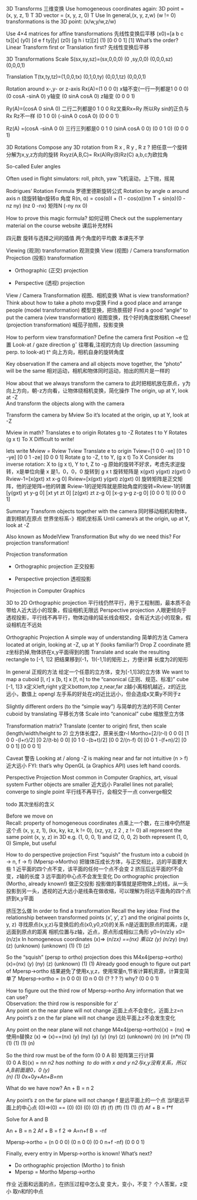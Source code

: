 3D Transforms  三维变换
Use homogeneous coordinates again:
3D point = (x, y, z, 1) T
3D vector = (x, y, z, 0) T
Use In general,(x, y, z,w) (w  != 0) transformations is the 3D point:
 (x/w,y/w,z/w)

Use 4×4 matrices for afﬁne transformations  先线性变换后平移
(x0)=[a b c tx][x]
(y0) [d e f ty][y]
(z0) [g h i tz][z]
(1)  [0 0 0 1] [1]
What’s the order?
Linear Transform first or Translation first? 先线性变换后平移

3D Transformations
Scale
 S(sx,sy,sz)=(sx,0,0,0)
             (0 ,sy,0,0)
             (0,0,0,sz)
             (0,0,0,1)

Translation
 T(tx,ty,tz)=(1,0,0,tx)
             (0,1,0,ty)
             (0,0,1,tz)
             (0,0,0,1)

Rotation around x-,y- or z-axis
Rx(A)=(1 0 0 0)           x轴不变(一行一列都是1 0 0 0)
      (0 cosA -sinA 0)    y轴变
      (0 sinA cosA 0)     z轴变
      (0 0     0   1)

Ry(A)=(cosA 0 sinA 0)     二行二列都是0 1 0 0    Rz叉乘Rx=Ry  所以Ry sin的正负与Rx Rz不一样
      (0    1  0   0)
      (-sinA 0 cosA 0)
      (0    0  0    1)

Rz(A) =(cosA -sinA 0  0)   三行三列都是0 0 1 0
       (sinA cosA  0 0)
       (0     0    1 0)
       (0     0    0 1)

3D Rotations
Compose any 3D rotation from R x , R y , R z ?   把任意一个旋转分解为x,y,z方向的旋转
Rxyz(A,B,C)= Rx(A)Ry(B)Rz(C)  a,b,c为欧拉角

So-called Euler angles

Often used in ﬂight simulators: roll, pitch, yaw   飞机滚动，上下抛，摇晃

Rodrigues’ Rotation Formula  罗德里德斯旋转公式
Rotation by angle α around axis n   绕旋转轴n旋转α 角度
R(n, α) = cos(α)I + (1 - cos(α))nn T + sin(α)(0 -nz ny)
                                             (nz 0  -nx)  矩阵N
                                             (-ny nx 0) 
                                             
How to prove this magic formula? 如何证明
Check out the supplementary material on the course website 课后补充材料

四元数  旋转与选择之间的插值  两个角度的平均数 本课先不学

Viewing (观测) transformation  观测变换
View (视图) / Camera transformation 
Projection (投影) transformation

 - Orthographic (正交) projection

 - Perspective (透视) projection


View / Camera Transformation  视图、相机变换
What is view transformation?
Think about how to take a photo    mvp变换
  Find a good place and arrange people (model transformation)   模型变换，把场景搭好
  Find a good “angle” to put the camera (view transformation)   视图变换，找个好的角度放相机
  Cheese! (projection transformation)                           喊茄子拍照，投影变换
                                           
How to perform view transformation?
Deﬁne the camera ﬁrst
  Position ~e                                    位置
  Look-at / gaze direction gˆ                    往哪看,注视的方向
  Up direction (assuming perp. to look-at) t^    向上方向，相机自身的旋转角度
  
Key observation 
  If the camera and all objects move together, the “photo” will be the same   相对运动，相机和物体同时运动，拍出的照片是一样的
  
How about that we always transform the camera to 此时把相机放在原点，y为向上方向，朝-z方向看，让物体绕相机变换，简化操作
 The origin, up at Y, look at -Z                  
 And transform the objects along with the camera  

Transform the camera by Mview 
  So it’s located at the origin, up at Y, look at -Z
  
Mview in math?
 Translates e to origin 
 Rotates g to -Z 
 Rotates t to Y 
 Rotates (g x t) To X 
 Difﬁcult to write!  
 
lets write Mview = Rview Tview
 Translate e to origin 
 Tview=[1 0 0 -xe]
       [0 1 0 -ye]
       [0 0 1 -ze]
       [0 0 0 1]
 Rotate g to -Z, t to Y, (g x t) To X
 Consider its inverse rotation: X to (g x t), Y to t, Z to -g   原始的旋转不好求，考虑先求逆旋转，x是单位向量
 x 是1，0，0，0  旋转到 g x t   旋转矩阵是 x(gxt) y(gxt) z(gxt) 0
 Rview-1=[x(gxt) xt x-g 0]    Rview=[x(gxt) y(gxt) z(gxt) 0]  旋转矩阵是正交矩阵，他的逆矩阵=他的转置 Rview-1的逆矩阵就是原始角度的旋转=Rview-1的转置
         [y(gxt)  yt y-g 0]         [xt     yt     zt     0]
         [z(gxt)   zt z-g 0]        [x-g    y-g    z-g    0]
         [0       0   0   1]        [0      0       0     1]
         
Summary
Transform objects together with the camera      同时移动相机和物体，直到相机在原点   世界坐标系-》相机坐标系
Until camera’s at the origin, up at Y, look at -Z         

Also known as ModelView Transformation
But why do we need this?
For projection transformation!

Projection transformation

- Orthographic projection 正交投影

- Perspective projection  透视投影


Projection in Computer Graphics

3D to 2D 
Orthographic projection   平行线仍然平行，用于工程制图，最本质不会带给人近大远小的现象，假设相机无限远
Perspective projection    人眼更倾向于透视投影，平行线不再平行，物体边缘的延长线会相交，会有近大远小的现象，假设相机在不远处

Orthographic Projection
A simple way of understanding 简单的方法
 Camera located at origin, looking at -Z, up at Y (looks familiar?) 
 Drop Z coordinate    把z坐标扔掉,物体挤在x,y平面得到的图
 Translate and scale the resulting rectangle to [-1, 1]2  把结果移到(-1，1)(-1,1)的矩形上，方便计算 长度为2的矩形
 
In general 正规的方法
给定一个任意的立方体，变为[-1,1]3的立方体
We want to map a cuboid [l, r] x [b, t] x [f, n] to the “canonical (正则、规范、标准)” cube [-1, 1]3 
x定义left,right  y定义bottom,top    z,near,far  z越小离相机越近，z的近比远小，数值上
opengl 左手系的好处在z的近比远小，但会造成x叉乘y不同于z

Slightly diﬀerent orders (to the “simple way”) 与简单的方法的不同
Center cuboid by translating  平移长方体
Scale into “canonical” cube   缩放至立方体

Transformation matrix?
Translate (center to origin) ﬁrst, then scale (length/width/height to 2) 立方体长度2，原来长度r-l
Mortho=[2/(r-l) 0 0 0] [1 0 0 -(l+r)/2]
       [0 2/(t-b) 0 0]  [0 1 0 -(b+t)/2]
       [0 0 2/(n-f) 0]  [0 0 1 -(f+n)/2]
       [0 0 0 1]        [0 0 0 1]

Caveat 警告
Looking at / along -Z is making near and far not intuitive (n > f)  近大远小
FYI: that’s why OpenGL (a Graphics API) uses left hand coords. 


Perspective Projection
Most common in Computer Graphics, art, visual system
Further objects are smaller    近大远小
Parallel lines not parallel; converge to single point  平行线不再平行，会相交于一点 converge相交

todo 其次坐标的含义

Before we move on  
 Recall: property of homogeneous coordinates   点乘上一个数，在三维中仍然是这个点
 (x, y, z, 1), (kx, ky, kz, k != 0), (xz, yz, z 2 , z != 0) all represent the same point (x, y, z) in 3D 
   e.g. (1, 0, 0, 1) and (2, 0, 0, 2) both represent (1, 0, 0)
 Simple, but useful     
 
 
How to do perspective projection
 First “squish” the frustum into a cuboid (n -> n, f -> f) (Mpersp->Mortho)  把锥体压成长方体，与正交相比，远的平面要大些
    1 近平面的四个点不变，该平面的任何一个点不会变
    2 挤压后远平面的f不会变，z轴的长度
    3 远平面的中心点不会发生变化
 Do orthographic projection (Mortho, already known!)   做正交投影
 投影做的事情就是把物体上的线，从一头投影到另一头，透视的近大远小是线条在做收缩，可以理解为将远平面角的四个点挤到x,y平面
 
 挤压怎么做
 In order to ﬁnd a transformation
 Recall the key idea: Find the relationship between transformed points (x’, y’, z’) and the original points (x, y, z)
 寻找原点(x,y,z)与变换后的点(x0,y0,z0)的关系
 n是近面到原点的距离，z是远面到原点的距离
 相机位置与z轴，近点，原点形成相似三角形   y0=(n/z)y  x0=(n/z)x
 In homogeneous coordinates
  (x)=> (n/z*x)    ==(nx)    乘以z
  (y)   (n/z*y)      (ny)
  (z)   (unknown)    (unknown)
  (1)   (1)          (z)
  
  So the “squish” (persp to ortho) projection does this
  M4x4(persp->ortho)(x)=(nx)
                    (y) (ny)
                    (z) (unknown)
                    (1) (1)
  Already good enough to ﬁgure out part of Mpersp->ortho   结果避免了使用x,y,z，使用常量n,节省计算机资源，计算变简单了
  Mpersp->ortho = (n 0 0 0)
                  (0 n 0 0) 
                  (? ? ? ?) why?
                  (0 0 0 1) 
                  
  How to ﬁgure out the third row of Mpersp->ortho
  Any information that we can use?  
  Observation: the third row is responsible for z’  
  Any point on the near plane will not change   近面上点不会变化，近面上z=n
  Any point’s z on the far plane will not change  远处平面上z不会发生变化
  
  Any point on the near plane will not change
  M4x4(persp->ortho)(x) = (nx)      =>使用n替换z (x) => (x)==(nx)
                    (y)   (ny)                 (y)     (y)  (ny)
                    (z)   (unknown)             (n)    (n)  (n*n)
                    (1)   (1)                   (1)    (1)  (n)
                    
  So the third row must be of the form (0 0 A B)     矩阵第三行计算    
  (0 0 A B)(x) = n*n   n2 has nothing  to do with x and y  n2与x,y没有关系，所以A,B前面是0，0
           (y)          
           (n)
           (1)
  0*x+0*y+An+B=n*n
  
  What do we have now?
  An + B = n 2
  
  
  Any point’s z on the far plane will not change
  f 是远平面上的一个点
  当f是远平面上的中心点
  (0)=>(0) == (0)
  (0)  (0)    (0)
  (f)  (f)    (ff)
  (1)  (1)    (f) 
  Af + B = f*f
  
  
  Solve for A and B
  
  An + B = n 2
  Af + B = f 2  => A=n+f B = -nf
  
  Mpersp->ortho = (n 0 0 0)
                  (0 n 0 0) 
                  (0 0 n+f -nf) 
                  (0 0 0 1) 
  
  
  Finally, every entry in Mpersp->ortho  is known!
  What’s next?
  - Do orthographic projection (Mortho ) to ﬁnish
  - Mpersp = Mortho Mpersp->ortho
  
  
  作业 近面和远面的点，在挤压过程中怎么变 变大，变小，不变？
  个人答案，z变小 取n和f的中点
           
           